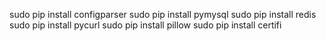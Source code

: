sudo pip install configparser
sudo pip install pymysql
sudo pip install redis
sudo pip install pycurl
sudo pip install pillow
sudo pip install certifi